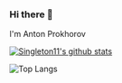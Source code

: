 ### Hi there 👋

I'm Anton Prokhorov

[![Singleton11's github stats](https://github-readme-stats.vercel.app/api?username=singleton11)](https://github.com/anuraghazra/github-readme-stats)

![Top Langs](https://github-readme-stats.vercel.app/api/top-langs/?username=wijewardhane)
